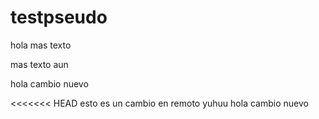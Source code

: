 # testpseudo

hola mas texto 

mas texto aun 

hola 
cambio nuevo

<<<<<<< HEAD
esto es un cambio en remoto yuhuu
hola cambio nuevo
